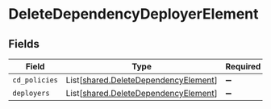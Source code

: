 # DeleteDependencyDeployerElement


## Fields

| Field                                                                                  | Type                                                                                   | Required                                                                               | Description                                                                            |
| -------------------------------------------------------------------------------------- | -------------------------------------------------------------------------------------- | -------------------------------------------------------------------------------------- | -------------------------------------------------------------------------------------- |
| `cd_policies`                                                                          | List[[shared.DeleteDependencyElement](../../models/shared/deletedependencyelement.md)] | :heavy_minus_sign:                                                                     | N/A                                                                                    |
| `deployers`                                                                            | List[[shared.DeleteDependencyElement](../../models/shared/deletedependencyelement.md)] | :heavy_minus_sign:                                                                     | N/A                                                                                    |